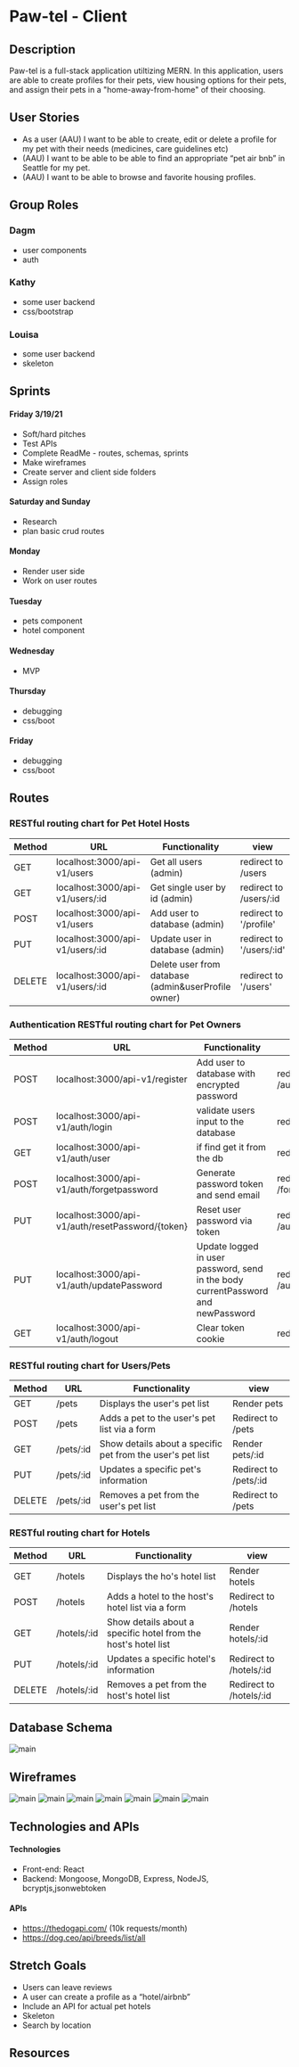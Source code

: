 # Paw-tel - Client

## Description

Paw-tel is a full-stack application utiltizing MERN. In this application, users are able to create profiles for their pets, view housing options for their pets, and assign their pets in a "home-away-from-home" of their choosing.

## User Stories

* As a user (AAU) I want to be able to create, edit or delete a profile for my pet with their needs (medicines, care guidelines etc)
* (AAU) I want to be able to be able to find an appropriate “pet air bnb” in Seattle for my pet. 
* (AAU) I want to be able to browse and favorite housing profiles.


## Group Roles

### Dagm
* user components 
* auth

### Kathy
* some user backend
* css/bootstrap

### Louisa
* some user backend
* skeleton

## Sprints

#### Friday 3/19/21
* Soft/hard pitches
* Test APIs
* Complete ReadMe - routes, schemas, sprints
* Make wireframes
* Create server and client side folders
* Assign roles

#### Saturday and Sunday
* Research 
* plan basic crud routes

#### Monday 
* Render user side
* Work on user routes 

#### Tuesday
* pets component
* hotel component

#### Wednesday
* MVP

#### Thursday
* debugging
* css/boot

#### Friday
* debugging
* css/boot

## Routes
### RESTful routing chart for Pet Hotel Hosts
| Method | URL | Functionality | view |
|--------|-----|---------------|------|
| GET | localhost:3000/api-v1/users | Get all users (admin) | redirect to /users
| GET | localhost:3000/api-v1/users/:id | Get single user by id (admin) | redirect to /users/:id
| POST  | localhost:3000/api-v1/users | Add user to database (admin) |  redirect to '/profile'
| PUT  | localhost:3000/api-v1/users/:id | Update user in database (admin) |  redirect to '/users/:id'
| DELETE | localhost:3000/api-v1/users/:id | Delete user from database (admin&userProfile owner) | redirect to '/users'

### Authentication RESTful routing chart for Pet Owners
| Method | URL | Functionality | view |
|--------|-----|---------------|------|
| POST | localhost:3000/api-v1/register | Add user to database with encrypted password | redirect to /auth/register
| POST | localhost:3000/api-v1/auth/login | validate users input to the database | redirect to /auth/login
| GET | localhost:3000/api-v1/auth/user | if find get it from the db | redirect to /profile
| POST | localhost:3000/api-v1/auth/forgetpassword | Generate password token and send email | redirect to /forgetPassword
| PUT | localhost:3000/api-v1/auth/resetPassword/{token} | Reset user password via token | redirect to /auth/resetPassword
| PUT | localhost:3000/api-v1/auth/updatePassword | Update logged in user password, send in the body currentPassword and newPassword | redirect to /auth/updatePassword
| GET | localhost:3000/api-v1/auth/logout | Clear token cookie | redirect to '/'.

### RESTful routing chart for Users/Pets
| Method | URL | Functionality | view |
|--------|-----|---------------|------|
GET | /pets | Displays the user's pet list | Render pets
POST | /pets | Adds a pet to the user's pet list via a form | Redirect to /pets
GET | /pets/:id | Show details about a specific pet from the user's pet list | Render pets/:id
PUT | /pets/:id | Updates a specific pet's information | Redirect to /pets/:id 
DELETE | /pets/:id | Removes a pet from the user's pet list | Redirect to /pets

### RESTful routing chart for Hotels
| Method | URL | Functionality | view |
|--------|-----|---------------|------|
GET | /hotels | Displays the ho's hotel list | Render hotels
POST | /hotels | Adds a hotel to the host's hotel list via a form | Redirect to /hotels
GET | /hotels/:id | Show details about a specific hotel from the host's hotel list | Render hotels/:id
PUT | /hotels/:id| Updates a specific hotel's information | Redirect to /hotels/:id
DELETE | /hotels/:id | Removes a pet from the host's hotel list | Redirect to /hotels/:id

## Database Schema

![main](/public/img/schema.PNG)

## Wireframes
![main](/public/img/petsprofile.png)
![main](/public/img/petprofile.png)
![main](/public/img/hotelprofile.png)
![main](/public/img/hotellist.png)
![main](/public/img/favoritehotels.png)
![main](/public/img/hosthotelsprofile.png)
![main](/public/img/hosthotelprofile.png)

## Technologies and APIs

#### Technologies

* Front-end: React
* Backend: Mongoose, MongoDB, Express, NodeJS, bcryptjs,jsonwebtoken

#### APIs
* https://thedogapi.com/ (10k requests/month)
* https://dog.ceo/api/breeds/list/all

## Stretch Goals

* Users can leave reviews
* A user can create a profile as a “hotel/airbnb”
* Include an API for actual pet hotels 
* Skeleton
* Search by location

## Resources